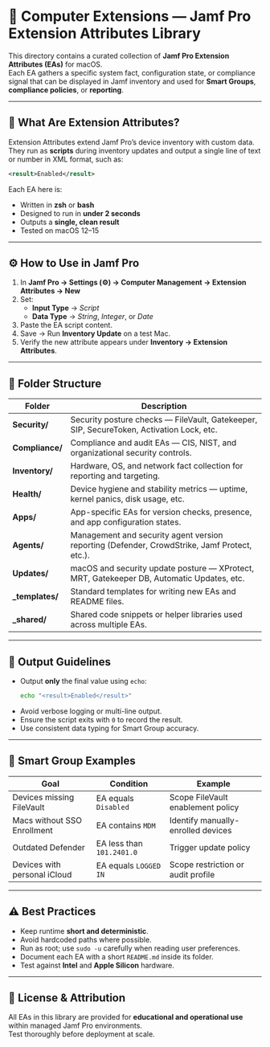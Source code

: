 # 🧩 Computer Extensions — Jamf Pro Extension Attributes Library

This directory contains a curated collection of **Jamf Pro Extension Attributes (EAs)** for macOS.  
Each EA gathers a specific system fact, configuration state, or compliance signal that can be displayed in Jamf inventory and used for **Smart Groups**, **compliance policies**, or **reporting**.

---

## 🧭 What Are Extension Attributes?

Extension Attributes extend Jamf Pro’s device inventory with custom data.  
They run as **scripts** during inventory updates and output a single line of text or number in XML format, such as:

```xml
<result>Enabled</result>
```

Each EA here is:
- Written in **zsh** or **bash**
- Designed to run in **under 2 seconds**
- Outputs a **single, clean result**
- Tested on macOS 12–15

---

## ⚙️ How to Use in Jamf Pro

1. In **Jamf Pro → Settings (⚙) → Computer Management → Extension Attributes → New**
2. Set:
   - **Input Type** → *Script*
   - **Data Type** → *String*, *Integer*, or *Date*
3. Paste the EA script content.
4. Save → Run **Inventory Update** on a test Mac.
5. Verify the new attribute appears under **Inventory → Extension Attributes**.

---

## 📂 Folder Structure

| Folder | Description |
|---------|--------------|
| **Security/** | Security posture checks — FileVault, Gatekeeper, SIP, SecureToken, Activation Lock, etc. |
| **Compliance/** | Compliance and audit EAs — CIS, NIST, and organizational security controls. |
| **Inventory/** | Hardware, OS, and network fact collection for reporting and targeting. |
| **Health/** | Device hygiene and stability metrics — uptime, kernel panics, disk usage, etc. |
| **Apps/** | App-specific EAs for version checks, presence, and app configuration states. |
| **Agents/** | Management and security agent version reporting (Defender, CrowdStrike, Jamf Protect, etc.). |
| **Updates/** | macOS and security update posture — XProtect, MRT, Gatekeeper DB, Automatic Updates, etc. |
| **_templates/** | Standard templates for writing new EAs and README files. |
| **_shared/** | Shared code snippets or helper libraries used across multiple EAs. |

---

## 🧩 Output Guidelines

- Output **only** the final value using `echo`:
  ```bash
  echo "<result>Enabled</result>"
  ```
- Avoid verbose logging or multi-line output.
- Ensure the script exits with `0` to record the result.
- Use consistent data typing for Smart Group accuracy.

---

## 🧠 Smart Group Examples

| Goal | Condition | Example |
|------|------------|----------|
| Devices missing FileVault | EA equals `Disabled` | Scope FileVault enablement policy |
| Macs without SSO Enrollment | EA contains `MDM` | Identify manually-enrolled devices |
| Outdated Defender | EA less than `101.2401.0` | Trigger update policy |
| Devices with personal iCloud | EA equals `LOGGED IN` | Scope restriction or audit profile |

---

## ⚠️ Best Practices

- Keep runtime **short and deterministic**.
- Avoid hardcoded paths where possible.
- Run as root; use `sudo -u` carefully when reading user preferences.
- Document each EA with a short `README.md` inside its folder.
- Test against **Intel** and **Apple Silicon** hardware.

---

## 🧾 License & Attribution

All EAs in this library are provided for **educational and operational use** within managed Jamf Pro environments.  
Test thoroughly before deployment at scale.
